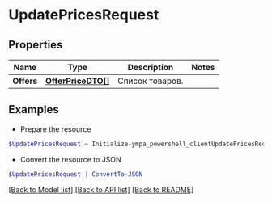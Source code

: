 # UpdatePricesRequest
## Properties

Name | Type | Description | Notes
------------ | ------------- | ------------- | -------------
**Offers** | [**OfferPriceDTO[]**](OfferPriceDTO.md) | Список товаров. | 

## Examples

- Prepare the resource
```powershell
$UpdatePricesRequest = Initialize-ympa_powershell_clientUpdatePricesRequest  -Offers null
```

- Convert the resource to JSON
```powershell
$UpdatePricesRequest | ConvertTo-JSON
```

[[Back to Model list]](../README.md#documentation-for-models) [[Back to API list]](../README.md#documentation-for-api-endpoints) [[Back to README]](../README.md)

